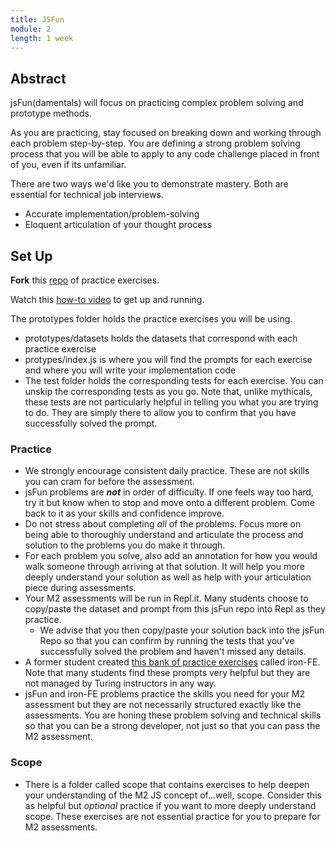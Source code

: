 ```yaml
---
title: JSFun
module: 2
length: 1 week
---
```


## Abstract

jsFun(damentals) will focus on practicing complex problem solving and prototype methods.  

As you are practicing, stay focused on breaking down and working through each problem step-by-step. You are defining a strong problem solving process that you will be able to apply to any code challenge placed in front of you, even if its unfamiliar.

There are two ways we'd like you to demonstrate mastery. Both are essential for technical job interviews.

* Accurate implementation/problem-solving
* Eloquent articulation of your thought process


## Set Up

**Fork** this [repo](https://github.com/turingschool-examples/jsFun) of practice exercises.  

Watch this [how-to video](https://vimeo.com/691112332/2a9ef1221c) to get up and running.

The prototypes folder holds the practice exercises you will be using.
- prototypes/datasets holds the datasets that correspond with each practice exercise
- protypes/index.js is where you will find the prompts for each exercise and where you will write your implementation code
- The test folder holds the corresponding tests for each exercise.  You can unskip the corresponding tests as you go.  Note that, unlike mythicals, these tests are not particularly helpful in telling you what you are trying to do. They are simply there to allow you to confirm that you have successfully solved the prompt.



### Practice

- We strongly encourage consistent daily practice. These are not skills you can cram for before the assessment.
- jsFun problems are ***not*** in order of difficulty.  If one feels way too hard, try it but know when to stop and move onto a different problem.  Come back to it as your skills and confidence improve.
- Do not stress about completing *all* of the problems. Focus more on being able to thoroughly understand and articulate the process and solution to the problems you do make it through.  
- For each problem you solve, also add an annotation for how you would walk someone through arriving at that solution. It will help you more deeply understand your solution as well as help with your articulation piece during assessments.
- Your M2 assessments will be run in Repl.it.  Many students choose to copy/paste the dataset and prompt from this jsFun repo into Repl as they practice.  
   - We advise that you then copy/paste your solution back into the jsFun Repo so that you can confirm by running the tests that you've successfully solved the problem and haven't missed any details.  
- A former student created [this bank of practice exercises](https://docs.google.com/spreadsheets/d/1R8imTyYD64FPWJ_mD5QlZI0ybyU1QNkm1ntJqRT7r7k/edit#gid=2076278354) called iron-FE.  Note that many students find these prompts very helpful but they are not managed by Turing instructors in any way.
- jsFun and iron-FE problems practice the skills you need for your M2 assessment but they are not necessarily structured exactly like the assessments.  You are honing these problem solving and technical skills so that you can be a strong developer, not just so that you can pass the M2 assessment.

### Scope
- There is a folder called scope that contains exercises to help deepen your understanding of the M2 JS concept of...well, scope.   Consider this as helpful but *optional* practice if you want to more deeply understand scope.  These exercises are not essential practice for you to prepare for M2 assessments.
